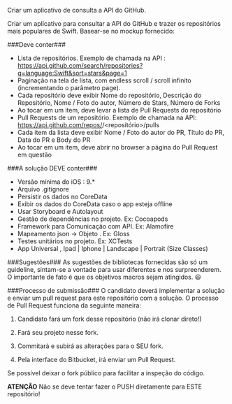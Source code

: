 Criar um aplicativo de consulta a API do GitHub.

Criar um aplicativo para consultar a API do GitHub e trazer os repositórios mais populares de Swift. Basear-se no mockup fornecido:

###Deve conter###
-  Lista de repositórios. Exemplo de chamada na API : https://api.github.com/search/repositories?q=language:Swift&sort=stars&page=1    
- Paginação na tela de lista, com endless scroll / scroll infinito (incrementando o parâmetro page).    
- Cada repositório deve exibir Nome do repositório, Descrição do Repositório, Nome / Foto do autor, Número de Stars, Número de Forks
- Ao tocar em um item, deve levar a lista de Pull Requests do repositório
- Pull Requests de um repositório. Exemplo de chamada na API: https://api.github.com/repos/<criador>/<repositório>/pulls
-    Cada item da lista deve exibir Nome / Foto do autor do PR, Título do PR, Data do PR e Body do PR
-    Ao tocar em um item, deve abrir no browser a página do Pull Request em questão

###A solução DEVE conter###
-    Versão mínima do iOS : 9.*
-    Arquivo .gitignore
-    Persistir os dados no CoreData
-    Exibir os dados do CoreData caso o app esteja offline
-    Usar Storyboard e Autolayout
-    Gestão de dependências no projeto. Ex: Cocoapods
-    Framework para Comunicação com API. Ex: Alamofire
-    Mapeamento json -> Objeto . Ex: Gloss
-    Testes unitários no projeto. Ex: XCTests
-    App Universal , Ipad | Iphone | Landscape | Portrait (Size Classes)

###Sugestões###
As sugestões de bibliotecas fornecidas são só um guideline, sintam-se a vontade para usar diferentes e nos surpreenderem. O importante de fato é que os objetivos macros sejam atingidos. :smiley:

###Processo de submissão###
O candidato deverá implementar a solução e enviar um pull request para este repositório com a solução.
O processo de Pull Request funciona da seguinte maneira:
1. Candidato fará um fork desse repositório (não irá clonar direto!)

2. Fará seu projeto nesse fork.

3. Commitará e subirá as alterações para o SEU fork.

4. Pela interface do Bitbucket, irá enviar um Pull Request.

Se possível deixar o fork público para facilitar a inspeção do código.

**ATENÇÃO**
Não se deve tentar fazer o PUSH diretamente para ESTE repositório!
